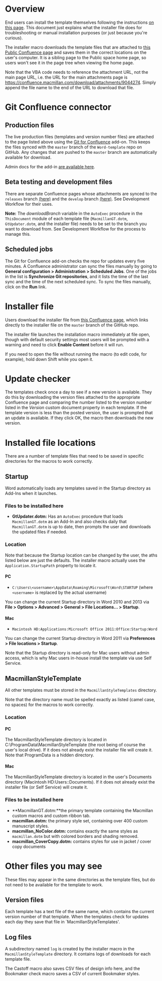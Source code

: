 # Overview
End users can install the template themselves following the instructions [on this page](https://confluence.macmillan.com/display/PBL/Install+the+Macmillan+Template). This document just explains what the installer file does for troubleshooting or manual installation purposes (or just because you're curious).

The installer macro downloads the template files that are attached to  [this Public Confluence page](https://confluence.macmillan.com/display/PBL/Word+Template+downloads+-+production) and saves them in the correct locations on the user's computer. It is a sibling page to the Public space home page, so users won't see it in the page tree when viewing the home page.

Note that the VBA code needs to reference the attachment URL, not the main page URL, i.e. the URL for the main attachments page is <https://confluence.macmillan.com/download/attachments/9044274>. Simply append the file name to the end of the URL to download that file.

# Git Confluence connector
## Production files
The live production files (templates and version number files) are attached to the page listed above using the [Git for Confluence](https://marketplace.atlassian.com/plugins/nl.avisi.confluence.plugins.git-plugin/server/overview) add-on. This keeps the files synced with the `master` branch of the `Word-template` repo on GitHub. Any changes that are pushed to the `master` branch are automatically available for download.

Admin docs for the add-in [are available here](http://addons.avisi.com/git-for-confluence/documentation/).

## Beta testing and development files
There are separate Confluence pages whose attachments are synced to the `releases` branch [(here)](https://confluence.macmillan.com/display/PBL/Word+template+downloads+-+pre-release) and the `develop` branch [(here)](https://confluence.macmillan.com/display/PBL/Word+template+downloads+-+staging). See Development Workflow for their uses.

**Note:** The *downloadBranch* variable in the `AutoExec` procedure in the `ThisDocument` module of each template file (`MacmillanGT.dotm`, `GtUpdater.dotm`, and the installer file) needs to be set to the branch you want to download from. See Development Workflow for the process to manage this.


## Scheduled jobs
The Git for Confluence add-on checks the repo for updates every five minutes. A Confluence administrator can sync the files manually by going to **General configuration > Administration > Scheduled Jobs**. One of the jobs in the list is **Synchronize Git repositories**, and it lists the time of the last sync and the time of the next scheduled sync. To sync the files manually, click on the **Run** link.


# Installer file
Users download the installer file from [this Confluence page](https://confluence.macmillan.com/display/PBL/Install+the+Macmillan+Template), which links directly to the installer file on the `master` branch of the GitHub repo.

The installer file launches the installation macro immediately at file open, though with default security settings most users will be prompted with a warning and need to click **Enable Content** before it will run.

If you need to open the file without running the macro (to edit code, for example), hold down Shift while you open it.

# Update checker
The templates check once a day to see if a new version is available. They do this by downloading the version files attached to the appropriate Confluence page and comparing the number listed to the version number listed in the *Version* custom document property in each template. If the template version is less than the posted version, the user is prompted that an update is available. If they click OK, the macro then downloads the new version.







# Installed file locations
There are a number of template files that need to be saved in specific directories for the macros to work correctly.

## Startup
Word automatically loads any templates saved in the Startup directory  as Add-Ins when it launches. 

### Files to be installed here
* **GtUpdater.dotm:** Has an `AutoExec` procedure that loads `MacmillanGT.dotm` as an Add-In and also checks daily that `MacmillanGT.dotm` is up to date, then prompts the user and downloads the updated files if needed.

### Location
Note that because the Startup location can be changed by the user, the aths listed below are just the defaults. The installer macro actually uses the `Application.StartupPath` property to locate it.

#### PC
* `C:\Users\<username>\AppData\Roaming\Microsoft\Word\STARTUP` (where `<username>` is replaced by the actual username)

You can change the current Startup directory in Word 2010 and 2013 via **File > Options > Advanced > General > File Locations... > Startup**.

#### Mac
* `Macintosh HD:Applications:Microsoft Office 2011:Office:Startup:Word`

You can change the current Startup directory in Word 2011 via **Preferences > File locations > Startup**.

Note that the Startup directory is read-only for Mac users without admin access, which is why Mac users in-house install the template via use Self Service.


## MacmillanStyleTemplate
All other templates must be stored in the `MacmillanStyleTemplates` directory. 

Note that the directory name must be spelled exactly as listed (camel case, no spaces) for the macros to work correctly.


### Location
#### PC
The MacmillanStyleTemplate directory is located in C:\ProgramData\MacmillanStyleTemplate (the root being of course the user's local drive). If it does not already exist the installer file will create it. Note that ProgramData is a hidden directory. 

#### Mac
The MacmillanStyleTemplate directory is located in the user's Documents directory (Macintosh HD:Users:<username>:Documents). If it does not already exist the installer file (or Self Service) will create it. 


### Files to be installed here
* **MacmillanGT.dotm:**the primary template containing the Macmillan custom macros and custom ribbon tab.
* **macmillan.dotm:** the primary style set, containing over 400 custom manuscript styles.
* **macmillan_NoColor.dotm:** contains exactly the same styles as `macmillan.dotm` but with colored borders and shading removed.
* **macmillan_CoverCopy.dotm:** contains styles for use in jacket / cover copy documents


# Other files you may see
These files may appear in the same directories as the template files, but do not need to be available for the template to work.

## Version files
Each template has a text file of the same name, which contains the current version number of that template. When the templates check for updates each day they save that file in `MacmillanStyleTemplates'.

## Log files
A subdirectory named `log` is created by the installer macro in the `MacmillanStyleTemplate` directory. It contains logs of downloads for each template file.

 The Castoff macro also saves CSV files of design info here, and the Bookmaker check macro saves a CSV of current Bookmaker styles.









